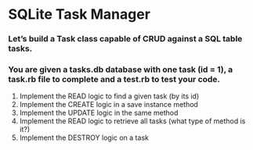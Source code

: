 # SQLite Task Manager

### Let’s build a Task class capable of CRUD against a SQL table tasks.
### You are given a tasks.db database with one task (id = 1), a task.rb file to complete and a test.rb to test your code.

1. Implement the READ logic to find a given task (by its id)
2. Implement the CREATE logic in a save instance method
3. Implement the UPDATE logic in the same method
4. Implement the READ logic to retrieve all tasks (what type of method is it?)
5. Implement the DESTROY logic on a task
